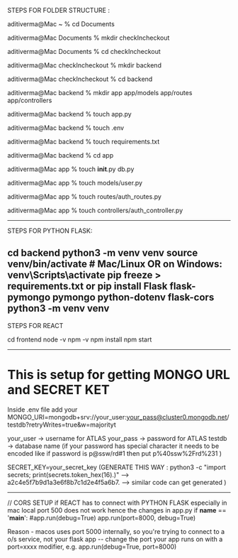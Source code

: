 STEPS FOR FOLDER STRUCTURE :

aditiverma@Mac ~ % cd Documents

aditiverma@Mac Documents % mkdir checkIncheckout 

aditiverma@Mac Documents % cd checkIncheckout 

aditiverma@Mac checkIncheckout % mkdir backend

aditiverma@Mac checkIncheckout % cd backend 

aditiverma@Mac backend % mkdir app app/models app/routes app/controllers

aditiverma@Mac backend % touch app.py

aditiverma@Mac backend % touch .env

aditiverma@Mac backend % touch requirements.txt

aditiverma@Mac backend % cd app

aditiverma@Mac app % touch __init__.py db.py

aditiverma@Mac app % touch models/user.py

aditiverma@Mac app % touch routes/auth_routes.py

aditiverma@Mac app % touch controllers/auth_controller.py

----------------------------------------------------------------------

STEPS FOR PYTHON FLASK:


cd backend 
python3 -m venv venv
source venv/bin/activate     # Mac/Linux
 OR on Windows:
 venv\Scripts\activate
pip freeze > requirements.txt
or 
pip install Flask flask-pymongo pymongo python-dotenv flask-cors
python3 -m venv venv
----------------------------------------------------------------------

STEPS FOR REACT 

cd frontend
node -v
npm -v
npm install
npm start

 <!-- above command should install all required files in and it will come under package.json -->
<!-- package.json
{
  "name": "frontend",
  "version": "0.1.0",
  "private": true,
  "dependencies": {
    "axios": "^1.4.0",
    "react": "^18.2.0",
    "react-dom": "^18.2.0",
    "react-scripts": "5.0.1"
  },
  "scripts": {
    "start": "react-scripts start",
    "build": "react-scripts build"
  }
} -->



----------------------------------------------------------------------
# This is setup for getting MONGO URL and SECRET KET 
Inside .env file 
add your
MONGO_URI=mongodb+srv://your_user:your_pass@cluster0.mongodb.net/testdb?retryWrites=true&w=majorityt

your_user -> username for ATLAS
your_pass -> password for ATLAS
testdb -> database name 
(if your password has special character it needs to be encoded like if password is p@ssw/rd#1 then put p%40ssw%2Frd%231 )


SECRET_KEY=your_secret_key
(GENERATE THIS WAY : python3 -c "import secrets; print(secrets.token_hex(16).)"
--> a2c4e5f7b9d1a3e6f8b7c1d2e4f5a6b7. --> similar code can get generated
)


----------------------------------------------------------------------
// CORS SETUP 
if REACT has to connect with PYTHON FLASK especially in mac local port 500 does not work 
hence the changes in app.py
if __name__ == '__main__':
    #app.run(debug=True)
    app.run(port=8000, debug=True)

Reason -
macos uses port 5000 internally, so you're trying to connect to a o/s service, not your flask app -- change the port your app runs on with a port=xxxx modifier, e.g. app.run(debug=True, port=8000)
